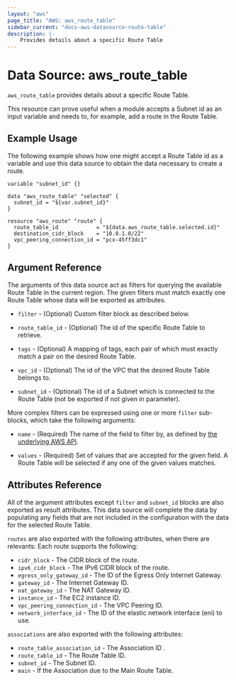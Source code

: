 ```yaml
---
layout: "aws"
page_title: "AWS: aws_route_table"
sidebar_current: "docs-aws-datasource-route-table"
description: |-
    Provides details about a specific Route Table
---
```


# Data Source: aws_route_table

`aws_route_table` provides details about a specific Route Table.

This resource can prove useful when a module accepts a Subnet id as
an input variable and needs to, for example, add a route in
the Route Table.

## Example Usage

The following example shows how one might accept a Route Table id as a variable
and use this data source to obtain the data necessary to create a route.

```hcl
variable "subnet_id" {}

data "aws_route_table" "selected" {
  subnet_id = "${var.subnet_id}"
}

resource "aws_route" "route" {
  route_table_id            = "${data.aws_route_table.selected.id}"
  destination_cidr_block    = "10.0.1.0/22"
  vpc_peering_connection_id = "pcx-45ff3dc1"
}
```

## Argument Reference

The arguments of this data source act as filters for querying the available
Route Table in the current region. The given filters must match exactly one
Route Table whose data will be exported as attributes.


* `filter` - (Optional) Custom filter block as described below.

* `route_table_id` - (Optional) The id of the specific Route Table to retrieve.

* `tags` - (Optional) A mapping of tags, each pair of which must exactly match
  a pair on the desired Route Table.

* `vpc_id` - (Optional) The id of the VPC that the desired Route Table belongs to.

* `subnet_id` - (Optional) The id of a Subnet which is connected to the Route Table (not be exported if not given in parameter).

More complex filters can be expressed using one or more `filter` sub-blocks,
which take the following arguments:

* `name` - (Required) The name of the field to filter by, as defined by
  [the underlying AWS API](http://docs.aws.amazon.com/AWSEC2/latest/APIReference/API_DescribeRouteTables.html).

* `values` - (Required) Set of values that are accepted for the given field.
  A Route Table will be selected if any one of the given values matches.

## Attributes Reference

All of the argument attributes except `filter` and `subnet_id` blocks are also exported as
result attributes. This data source will complete the data by populating
any fields that are not included in the configuration with the data for
the selected Route Table.

`routes` are also exported with the following attributes, when there are relevants:
Each route supports the following:

* `cidr_block` - The CIDR block of the route.
* `ipv6_cidr_block` - The IPv6 CIDR block of the route.
* `egress_only_gateway_id` - The ID of the Egress Only Internet Gateway.
* `gateway_id` - The Internet Gateway ID.
* `nat_gateway_id` - The NAT Gateway ID.
* `instance_id` - The EC2 instance ID.
* `vpc_peering_connection_id` - The VPC Peering ID.
* `network_interface_id` - The ID of the elastic network interface (eni) to use.


`associations` are also exported with the following attributes:

* `route_table_association_id` - The Association ID .
* `route_table_id` - The Route Table ID.
* `subnet_id` - The Subnet ID.
* `main` - If the Association due to the Main Route Table.
